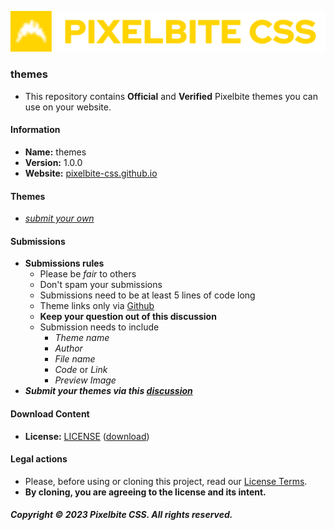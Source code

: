 ![image](https://raw.githubusercontent.com/Pixelbite-CSS/.github/main/banner-yellow.png)

### themes
 - This repository contains **Official** and **Verified** Pixelbite themes you can use on your website.

#### Information
 - **Name:** themes
 - **Version:** 1.0.0
 - **Website:** [pixelbite-css.github.io](https://pixelbite-css.github.io)

#### Themes
 - [_submit your own_](https://github.com/orgs/Pixelbite-CSS/discussions/3)

#### Submissions
- **Submissions rules**
  - Please be _fair_ to others
  - Don't spam your submissions
  - Submissions need to be at least 5 lines of code long
  - Theme links only via [Github](https://github.com)
  - **Keep your question out of this discussion**
  - Submission needs to include
    - _Theme name_
    - _Author_
    - _File name_
    - _Code_ or _Link_
    - _Preview Image_ 
- _**Submit your themes via this [discussion](https://github.com/orgs/Pixelbite-CSS/discussions/3)**_

#### Download Content
 - **License:** [LICENSE](https://github.com/Pixelbite-CSS/template/blob/main/LICENSE) ([download](https://raw.githubusercontent.com/Pixelbite-CSS/template/main/LICENSE))

#### Legal actions
 - Please, before using or cloning this project, read our [License Terms](https://github.com/Pixelbite-CSS/template/blob/main/LICENSE).
 - **By cloning, you are agreeing to the license and its intent.**

##### Copyright © 2023 Pixelbite CSS. All rights reserved.
